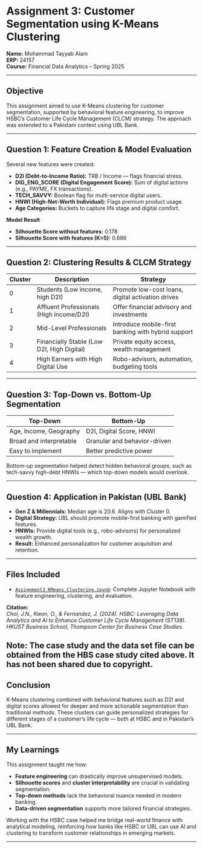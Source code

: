 # Assignment 3: Customer Segmentation using K-Means Clustering

**Name:** Mohammad Tayyab Alam  
**ERP:** 24157  
**Course:** Financial Data Analytics – Spring 2025  

---

##  Objective

This assignment aimed to use K-Means clustering for customer segmentation, supported by behavioral feature engineering, to improve HSBC’s Customer Life Cycle Management (CLCM) strategy. The approach was extended to a Pakistani context using UBL Bank.

---

##  Question 1: Feature Creation & Model Evaluation

Several new features were created:

- **D2I (Debt-to-Income Ratio):** TRB / Income — flags financial stress.
- **DIG_ENG_SCORE (Digital Engagement Score):** Sum of digital actions (e.g., PAYME, FX transactions).
- **TECH_SAVVY:** Boolean flag for multi-service digital users.
- **HNWI (High-Net-Worth Individual):** Flags premium product usage.
- **Age Categories:** Buckets to capture life stage and digital comfort.

 **Model Result**  
- **Silhouette Score without features:** 0.178  
- **Silhouette Score with features (K=5):** 0.686  

---

##  Question 2: Clustering Results & CLCM Strategy

| Cluster | Description                                | Strategy                                                                 |
|---------|--------------------------------------------|--------------------------------------------------------------------------|
| 0       | Students (Low income, high D2I)            | Promote low-cost loans, digital activation drives                        |
| 1       | Affluent Professionals (High income/D2I)   | Offer financial advisory and investments                                 |
| 2       | Mid-Level Professionals                    | Introduce mobile-first banking with hybrid support                       |
| 3       | Financially Stable (Low D2I, High Digital) | Private equity access, wealth management                                 |
| 4       | High Earners with High Digital Use         | Robo-advisors, automation, budgeting tools                               |

---

##  Question 3: Top-Down vs. Bottom-Up Segmentation

| Top-Down                  | Bottom-Up                      |
|---------------------------|--------------------------------|
| Age, Income, Geography    | D2I, Digital Score, HNWI       |
| Broad and interpretable   | Granular and behavior-driven   |
| Easy to implement         | Better predictive power        |

 Bottom-up segmentation helped detect hidden behavioral groups, such as tech-savvy high-debt HNWIs — which top-down models would overlook.

---

##  Question 4: Application in Pakistan (UBL Bank)

- **Gen Z & Millennials:** Median age is 20.6. Aligns with Cluster 0.
- **Digital Strategy:** UBL should promote mobile-first banking with gamified features.
- **HNWIs:** Provide digital tools (e.g., robo-advisors) for personalized wealth growth.
- **Result:** Enhanced personalization for customer acquisition and retention.

---

##  Files Included

- [`Assignment3_KMeans_Clustering.ipynb`](https://github.com/your-username/your-repo/blob/main/Assignment3_KMeans_Clustering.ipynb): Complete Jupyter Notebook with feature engineering, clustering, and evaluation.

 **Citation:**  
*Choi, J.N., Kwon, O., & Fernandez, J. (2024). HSBC: Leveraging Data Analytics and AI to Enhance Customer Life Cycle Management (ST138). HKUST Business School, Thompson Center for Business Case Studies.*

**Note**: The case study and the data set file can be obtained from the HBS case study cited above. It has not been shared due to copyright.
---

##  Conclusion

K-Means clustering combined with behavioral features such as D2I and digital scores allowed for deeper and more actionable segmentation than traditional methods. These clusters can guide personalized strategies for different stages of a customer’s life cycle — both at HSBC and in Pakistan’s UBL Bank.

---

##  My Learnings

This assignment taught me how:
- **Feature engineering** can drastically improve unsupervised models.
- **Silhouette scores** and **cluster interpretability** are crucial in validating segmentation.
- **Top-down methods** lack the behavioral nuance needed in modern banking.
- **Data-driven segmentation** supports more tailored financial strategies.

Working with the HSBC case helped me bridge real-world finance with analytical modeling, reinforcing how banks like HSBC or UBL can use AI and clustering to transform customer relationships in emerging markets.

---
